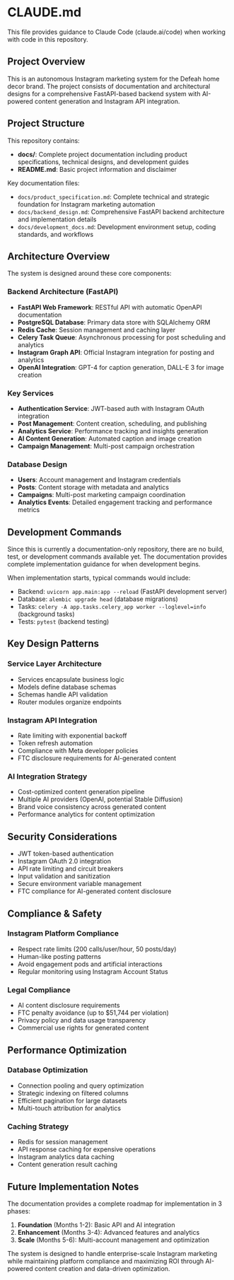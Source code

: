 # CLAUDE.md

This file provides guidance to Claude Code (claude.ai/code) when working with code in this repository.

## Project Overview

This is an autonomous Instagram marketing system for the Defeah home decor brand. The project consists of documentation and architectural designs for a comprehensive FastAPI-based backend system with AI-powered content generation and Instagram API integration.

## Project Structure

This repository contains:
- **docs/**: Complete project documentation including product specifications, technical designs, and development guides
- **README.md**: Basic project information and disclaimer

Key documentation files:
- `docs/product_specification.md`: Complete technical and strategic foundation for Instagram marketing automation
- `docs/backend_design.md`: Comprehensive FastAPI backend architecture and implementation details
- `docs/development_docs.md`: Development environment setup, coding standards, and workflows

## Architecture Overview

The system is designed around these core components:

### Backend Architecture (FastAPI)
- **FastAPI Web Framework**: RESTful API with automatic OpenAPI documentation
- **PostgreSQL Database**: Primary data store with SQLAlchemy ORM
- **Redis Cache**: Session management and caching layer
- **Celery Task Queue**: Asynchronous processing for post scheduling and analytics
- **Instagram Graph API**: Official Instagram integration for posting and analytics
- **OpenAI Integration**: GPT-4 for caption generation, DALL-E 3 for image creation

### Key Services
- **Authentication Service**: JWT-based auth with Instagram OAuth integration
- **Post Management**: Content creation, scheduling, and publishing
- **Analytics Service**: Performance tracking and insights generation
- **AI Content Generation**: Automated caption and image creation
- **Campaign Management**: Multi-post campaign orchestration

### Database Design
- **Users**: Account management and Instagram credentials
- **Posts**: Content storage with metadata and analytics
- **Campaigns**: Multi-post marketing campaign coordination
- **Analytics Events**: Detailed engagement tracking and performance metrics

## Development Commands

Since this is currently a documentation-only repository, there are no build, test, or development commands available yet. The documentation provides complete implementation guidance for when development begins.

When implementation starts, typical commands would include:
- Backend: `uvicorn app.main:app --reload` (FastAPI development server)
- Database: `alembic upgrade head` (database migrations)
- Tasks: `celery -A app.tasks.celery_app worker --loglevel=info` (background tasks)
- Tests: `pytest` (backend testing)

## Key Design Patterns

### Service Layer Architecture
- Services encapsulate business logic
- Models define database schemas
- Schemas handle API validation
- Router modules organize endpoints

### Instagram API Integration
- Rate limiting with exponential backoff
- Token refresh automation
- Compliance with Meta developer policies
- FTC disclosure requirements for AI-generated content

### AI Integration Strategy
- Cost-optimized content generation pipeline
- Multiple AI providers (OpenAI, potential Stable Diffusion)
- Brand voice consistency across generated content
- Performance analytics for content optimization

## Security Considerations

- JWT token-based authentication
- Instagram OAuth 2.0 integration
- API rate limiting and circuit breakers
- Input validation and sanitization
- Secure environment variable management
- FTC compliance for AI-generated content disclosure

## Compliance & Safety

### Instagram Platform Compliance
- Respect rate limits (200 calls/user/hour, 50 posts/day)
- Human-like posting patterns
- Avoid engagement pods and artificial interactions
- Regular monitoring using Instagram Account Status

### Legal Compliance
- AI content disclosure requirements
- FTC penalty avoidance (up to $51,744 per violation)
- Privacy policy and data usage transparency
- Commercial use rights for generated content

## Performance Optimization

### Database Optimization
- Connection pooling and query optimization
- Strategic indexing on filtered columns
- Efficient pagination for large datasets
- Multi-touch attribution for analytics

### Caching Strategy
- Redis for session management
- API response caching for expensive operations
- Instagram analytics data caching
- Content generation result caching

## Future Implementation Notes

The documentation provides a complete roadmap for implementation in 3 phases:
1. **Foundation** (Months 1-2): Basic API and AI integration
2. **Enhancement** (Months 3-4): Advanced features and analytics
3. **Scale** (Months 5-6): Multi-account management and optimization

The system is designed to handle enterprise-scale Instagram marketing while maintaining platform compliance and maximizing ROI through AI-powered content creation and data-driven optimization.